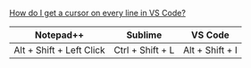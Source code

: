 [How do I get a cursor on every line in VS Code?](https://stackoverflow.com/questions/31490989/how-do-i-get-a-cursor-on-every-line-in-vs-code)

Notepad++ | Sublime | VS Code 
-|-|-
 Alt + Shift + Left Click | Ctrl + Shift + L | Alt + Shift + I |